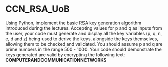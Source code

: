 # CCN_RSA_UoB  
Using Python, implement the basic RSA key generation algorithm introduced during the lectures. Accepting values for p and q as inputs from the user, your code must generate and display all the key variables (p, q, n, e, d and z) being used to derive the keys, alongside the keys themselves, allowing them to be checked and validated. You should assume p and q are prime numbers in the range 500 - 1000. Your code should demonstrate the keys generated are valid by encrypting the following text:   
**COMPUTERANDCOMMUNICATIONNETWORKS**
